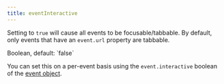 ```yaml
---
title: eventInteractive
---
```


Setting to `true` will cause all events to be focusable/tabbable. By default, only events that have an `event.url` property are tabbable.

<div class='spec' markdown='1'>
Boolean, default: `false`
</div>

You can set this on a per-event basis using the `event.interactive` boolean of the [event object](event-parsing).
